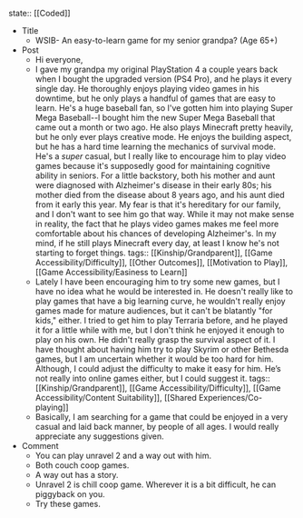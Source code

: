 state:: [[Coded]]

- Title
	- WSIB- An easy-to-learn game for my senior grandpa? (Age 65+)
- Post
	- Hi everyone,
	- I gave my grandpa my original PlayStation 4 a couple years back when I bought the upgraded version (PS4 Pro), and he plays it every single day.  He thoroughly enjoys playing video games in his downtime, but he only plays a handful of games that are easy to learn.  He's a huge baseball fan, so I've gotten him into playing Super Mega Baseball--I bought him the new Super Mega Baseball that came out a month or two ago.   He also plays Minecraft pretty heavily, but he only ever plays creative mode.  He enjoys the building aspect, but he has a hard time learning the mechanics of survival mode.  He's a *super* casual, but I really like to encourage him to play video games because it's supposedly good for maintaining cognitive ability in seniors.   For a little backstory, both his mother and aunt were diagnosed with Alzheimer's disease in their early 80s; his mother died from the disease about 8 years ago, and his aunt died from it early this year.  My fear is that it's hereditary for our family, and I don't want to see him go that way.  While it may not make sense in reality, the fact that he plays video games makes me feel more comfortable about his chances of developing Alzheimer's.   In my mind, if he still plays Minecraft every day, at least I know he's not starting to forget things.
	  tags:: [[Kinship/Grandparent]], [[Game Accessibility/Difficulty]], [[Other Outcomes]], [[Motivation to Play]], [[Game Accessibility/Easiness to Learn]]
	- Lately I have been encouraging him to try some new games, but I have no idea what he would be interested in.  He doesn't really like to play games that have a big learning curve, he wouldn't really enjoy games made for mature audiences, but it can't be blatantly "for kids," either.  I tried to get him to play Terraria before, and he played it for a little while with me, but I don't think he enjoyed it enough to play on his own.  He didn't really grasp the survival aspect of it.  I have thought about having him try to play Skyrim or other Bethesda games, but I am uncertain whether it would be too hard for him.  Although, I could adjust the difficulty to make it easy for him.  He’s not really into online games either, but I could suggest it.
	  tags:: [[Kinship/Grandparent]], [[Game Accessibility/Difficulty]], [[Game Accessibility/Content Suitability]], [[Shared Experiences/Co-playing]]
	- Basically, I am searching for a game that could be enjoyed in a very casual and laid back manner, by people of all ages.  I would really appreciate any suggestions given.
- Comment
	- You can play unravel 2 and a way out with him.
	- Both couch coop games.
	- A way out has a story.
	- Unravel 2 is chill coop game. Wherever it is a bit difficult, he can piggyback on you.
	- Try these games.
